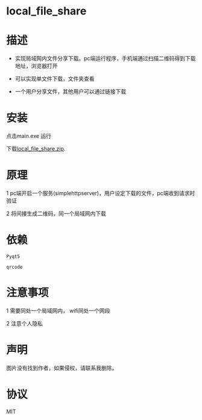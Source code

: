 # local_file_share
# 描述
-  实现局域网内文件分享下载。pc端运行程序，手机端通过扫描二维码得到下载地址，浏览器打开

-  可以实现单文件下载，文件夹查看

- 一个用户分享文件，其他用户可以通过链接下载

# 安装
点击main.exe 运行

下载[local_file_share.zip](https://github.com/woshimanong1990/local_file_share/releases/download/v0.0.1/local_transfer_file.zip "download link"). 

# 原理
1 pc端开启一个服务(simplehttpserver)，用户设定下载的文件，pc端收到请求时验证

2 将间接生成二维码，同一个局域网内下载

# 依赖

    Pyqt5

    qrcode


# 注意事项

1 需要同处一个局域网内， wifi同处一个网段

2 注意个人隐私

# 声明
图片没有找到作者，如果侵权，请联系我删除。


# 协议
MIT